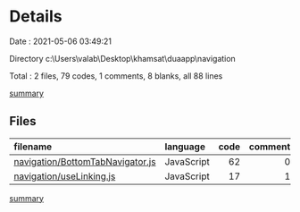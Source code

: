 # Details

Date : 2021-05-06 03:49:21

Directory c:\Users\valab\Desktop\khamsat\duaapp\navigation

Total : 2 files,  79 codes, 1 comments, 8 blanks, all 88 lines

[summary](results.md)

## Files
| filename | language | code | comment | blank | total |
| :--- | :--- | ---: | ---: | ---: | ---: |
| [navigation/BottomTabNavigator.js](/navigation/BottomTabNavigator.js) | JavaScript | 62 | 0 | 6 | 68 |
| [navigation/useLinking.js](/navigation/useLinking.js) | JavaScript | 17 | 1 | 2 | 20 |

[summary](results.md)